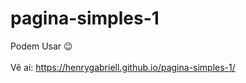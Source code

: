 # pagina-simples-1

Podem Usar 😉 
<br>
<br>
Vê ai:
https://henrygabriell.github.io/pagina-simples-1/
